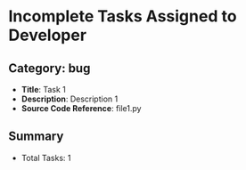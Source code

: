 # Incomplete Tasks Assigned to Developer


## Category: bug

- **Title**: Task 1
- **Description**: Description 1
- **Source Code Reference**: file1.py



## Summary
- Total Tasks: 1